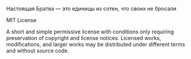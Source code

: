 Настоящая Братва — это единицы из сотен, что своих не бросали

MIT License

A short and simple permissive license with conditions only requiring preservation of copyright and license notices. Licensed works, modifications, and larger works may be distributed under different terms and without source code.
